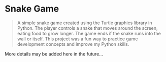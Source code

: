 # Snake Game

> A simple snake game created using the Turtle graphics library in Python. The player controls a snake that moves around the screen, eating food to grow longer. The game ends if the snake runs into the wall or itself. This project was a fun way to practice game development concepts and improve my Python skills.

More details may be added here in the future...